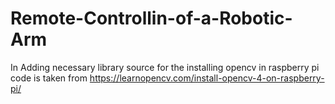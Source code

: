 # Remote-Controllin-of-a-Robotic-Arm

In Adding necessary library source for the installing opencv in raspberry pi code is taken from https://learnopencv.com/install-opencv-4-on-raspberry-pi/

